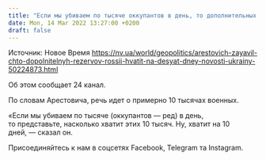 ```yaml
---
title: "Если мы убиваем по тысяче оккупантов в день, то дополнительных резервов России хватит на десять дней — Арестович"
date: Mon, 14 Mar 2022 13:27:00 +0200
draft: false
---
```

Источник: Новое Время https://nv.ua/world/geopolitics/arestovich-zayavil-chto-dopolnitelnyh-rezervov-rossii-hvatit-na-desyat-dney-novosti-ukrainy-50224873.html


Об этом сообщает 24 канал.

По словам Арестовича, речь идет о примерно 10 тысячах военных.

«Если мы убиваем по тысяче (оккупантов — ред) в день, то представьте, насколько хватит этих 10 тысяч. Ну, хватит на 10 дней, — сказал он.

Присоединяйтесь к нам в соцсетях Facebook, Telegram та Instagram.
